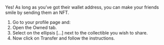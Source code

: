Yes! As long as you’ve got their wallet address, you can make your friends smile by sending them an NFT.

1. Go to your profile page and:
2. Open the Owned tab.
3. Select on the ellipsis [...] next to the collectible you wish to share.
4. Now click on Transfer and follow the instructions.
